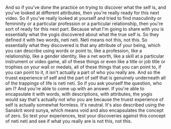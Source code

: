  And so if you've done the practice on trying to discover what the self is, and you've looked at different attributes, then you're really ready for this next video. So if you've really looked at yourself and tried to find masculinity or femininity or a particular profession or a particular relationship, then you're sort of ready for this next part. Because what I'm going to share with you is essentially what the yogis discovered about what the true self is. So they defined it with two words, neti neti. Neti means not this, not this. So essentially what they discovered is that any attribute of your being, which you can describe using words or point to, like a profession, like a relationship, like a gender identity, like a net worth, like a skill at a particular instrument or video game, all of these things or even like a title or job title or trophies on your wall or medals, all of these things that you can point to, if you can point to it, it isn't actually a part of who you really are. And so the truest experience of self and the part of self that is genuinely underneath all of the trappings of life is neti neti. So if you ask yourself the question, who am I? And you're able to come up with an answer. If you're able to encapsulate it with words, with descriptions, with attributes, the yogis would say that's actually not who you are because the truest experience of self is actually somewhat formless. It's neutral. It's also described using the Sanskrit word sunya, which means void and also encapsulates the concept of zero. So test your experiences, test your discoveries against this concept of neti neti and see if what you really are is not this, not this.